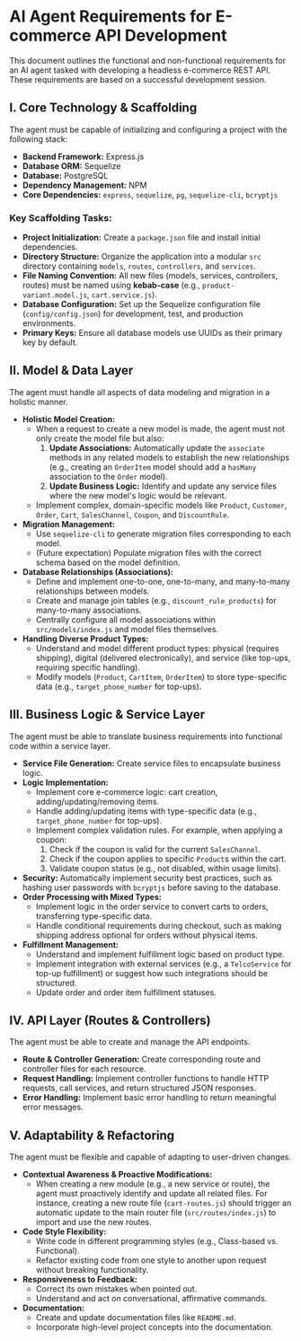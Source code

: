 # AI Agent Requirements for E-commerce API Development

This document outlines the functional and non-functional requirements for an AI agent tasked with developing a headless e-commerce REST API. These requirements are based on a successful development session.

## I. Core Technology & Scaffolding

The agent must be capable of initializing and configuring a project with the following stack:

- **Backend Framework:** Express.js
- **Database ORM:** Sequelize
- **Database:** PostgreSQL
- **Dependency Management:** NPM
- **Core Dependencies:** `express`, `sequelize`, `pg`, `sequelize-cli`, `bcryptjs`

### Key Scaffolding Tasks:
- **Project Initialization:** Create a `package.json` file and install initial dependencies.
- **Directory Structure:** Organize the application into a modular `src` directory containing `models`, `routes`, `controllers`, and `services`.
- **File Naming Convention:** All new files (models, services, controllers, routes) must be named using **kebab-case** (e.g., `product-variant.model.js`, `cart.service.js`).
- **Database Configuration:** Set up the Sequelize configuration file (`config/config.json`) for development, test, and production environments.
- **Primary Keys:** Ensure all database models use UUIDs as their primary key by default.

## II. Model & Data Layer

The agent must handle all aspects of data modeling and migration in a holistic manner.

- **Holistic Model Creation:**
    - When a request to create a new model is made, the agent must not only create the model file but also:
        1.  **Update Associations:** Automatically update the `associate` methods in any related models to establish the new relationships (e.g., creating an `OrderItem` model should add a `hasMany` association to the `Order` model).
        2.  **Update Business Logic:** Identify and update any service files where the new model's logic would be relevant.
    - Implement complex, domain-specific models like `Product`, `Customer`, `Order`, `Cart`, `SalesChannel`, `Coupon`, and `DiscountRule`.
- **Migration Management:**
    - Use `sequelize-cli` to generate migration files corresponding to each model.
    - (Future expectation) Populate migration files with the correct schema based on the model definition.
- **Database Relationships (Associations):**
    - Define and implement one-to-one, one-to-many, and many-to-many relationships between models.
    - Create and manage join tables (e.g., `discount_rule_products`) for many-to-many associations.
    - Centrally configure all model associations within `src/models/index.js` and model files themselves.
- **Handling Diverse Product Types:**
    - Understand and model different product types: physical (requires shipping), digital (delivered electronically), and service (like top-ups, requiring specific handling).
    - Modify models (`Product`, `CartItem`, `OrderItem`) to store type-specific data (e.g., `target_phone_number` for top-ups).

## III. Business Logic & Service Layer

The agent must be able to translate business requirements into functional code within a service layer.

- **Service File Generation:** Create service files to encapsulate business logic.
- **Logic Implementation:**
    - Implement core e-commerce logic: cart creation, adding/updating/removing items.
    - Handle adding/updating items with type-specific data (e.g., `target_phone_number` for top-ups).
    - Implement complex validation rules. For example, when applying a coupon:
        1.  Check if the coupon is valid for the current `SalesChannel`.
        2.  Check if the coupon applies to specific `Product`s within the cart.
        3.  Validate coupon status (e.g., not disabled, within usage limits).
- **Security:** Automatically implement security best practices, such as hashing user passwords with `bcryptjs` before saving to the database.
- **Order Processing with Mixed Types:**
    - Implement logic in the order service to convert carts to orders, transferring type-specific data.
    - Handle conditional requirements during checkout, such as making shipping address optional for orders without physical items.
- **Fulfillment Management:**
    - Understand and implement fulfillment logic based on product type.
    - Implement integration with external services (e.g., a `TelcoService` for top-up fulfillment) or suggest how such integrations should be structured.
    - Update order and order item fulfillment statuses.


## IV. API Layer (Routes & Controllers)

The agent must be able to create and manage the API endpoints.

- **Route & Controller Generation:** Create corresponding route and controller files for each resource.
- **Request Handling:** Implement controller functions to handle HTTP requests, call services, and return structured JSON responses.
- **Error Handling:** Implement basic error handling to return meaningful error messages.

## V. Adaptability & Refactoring

The agent must be flexible and capable of adapting to user-driven changes.

- **Contextual Awareness & Proactive Modifications:**
    - When creating a new module (e.g., a new service or route), the agent must proactively identify and update all related files. For instance, creating a new route file (`cart-routes.js`) should trigger an automatic update to the main router file (`src/routes/index.js`) to import and use the new routes.
- **Code Style Flexibility:**
    - Write code in different programming styles (e.g., Class-based vs. Functional).
    - Refactor existing code from one style to another upon request without breaking functionality.
- **Responsiveness to Feedback:**
    - Correct its own mistakes when pointed out.
    - Understand and act on conversational, affirmative commands.
- **Documentation:**
    - Create and update documentation files like `README.md`.
    - Incorporate high-level project concepts into the documentation.
